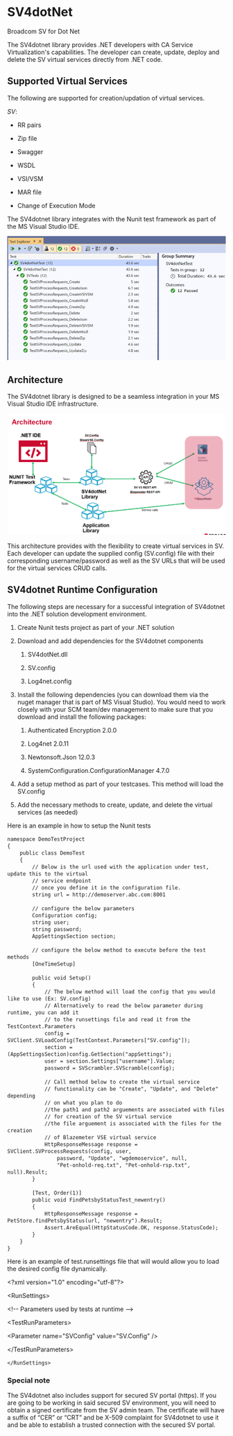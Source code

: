# SV4dotNet
Broadcom SV for Dot Net

The SV4dotnet library provides .NET developers with CA Service Virtualization's capabilities. The developer can create, update, deploy and delete the SV virtual services directly from .NET code.

## Supported Virtual Services

The following are supported for creation/updation of virtual services.

*SV*:

-   RR pairs

-   Zip file

-   Swagger

-   WSDL

-   VSI/VSM

-   MAR file

-   Change of Execution Mode

The SV4dotnet library integrates with the Nunit test framework as part of the MS Visual Studio IDE.

![Nunit Test Framework](https://github.com/CA-DevTest/SV4dotNet/blob/f8d448c64e81d56f28ba0b31f095343dfe0fe0ff/readme-images/Setup-nunit-tests.png)

## Architecture

The SV4dotnet library is designed to be a seamless integration in your MS Visual Studio IDE infrastructure.

![SV4dotnet Architecture](https://github.com/CA-DevTest/SV4dotNet/blob/f8d448c64e81d56f28ba0b31f095343dfe0fe0ff/readme-images/architecture.png)

This architecture provides with the flexibility to create virtual services in SV. Each developer can update the supplied config (SV.config) file with their corresponding username/password as well as the SV URLs that will be used for the virtual services CRUD calls.

## SV4dotnet Runtime Configuration

The following steps are necessary for a successful integration of SV4dotnet into the .NET solution development environment.

1.  Create Nunit tests project as part of your .NET solution

2.  Download and add dependencies for the SV4dotnet components

    1.  SV4dotNet.dll

    2.  SV.config

    3.  Log4net.config

3.  Install the following dependencies (you can download them via the nuget manager that is part of MS Visual Studio). You would need to work closely
    with your SCM team/dev management to make sure that you download and install the following packages:

    1.  Authenticated Encryption 2.0.0

    2.  Log4net 2.0.11

    3.  Newtonsoft.Json 12.0.3

    4.  SystemConfiguration.ConfigurationManager 4.7.0

4.  Add a setup method as part of your testcases. This method will load the SV.config

5.  Add the necessary methods to create, update, and delete the virtual services (as needed)

Here is an example in how to setup the Nunit tests

~~~~~~~~~~~~~~~~~~~~~~~~~~~~~~~~~~~~~~~~~~~~~~~~~~~~~~~~~~~~~~~~~~~~~~~~~~~~~~~~
namespace DemoTestProject
{
	public class DemoTest
	{
		// Below is the url used with the application under test, update this to the virtual 
		// service endpoint
		// once you define it in the configuration file.
		string url = http://demoserver.abc.com:8001
		
		// configure the below parameters
		Configuration config;
		string user;
		string password;
		AppSettingsSection section;
		
		// configure the below method to execute before the test methods
		[OneTimeSetup]
		
		public void Setup()
		{
			// The below method will load the config that you would like to use (Ex: SV.config)
			// Alternatively to read the below parameter during runtime, you can add it
			// to the runsettings file and read it from the TestContext.Parameters
			config = SVClient.SVLoadConfig(TestContext.Parameters["SV.config"]);
			section = (AppSettingsSection)config.GetSection("appSettings");
			user = section.Settings["username"].Value;
			password = SVScrambler.SVScramble(config);
			
			// Call method below to create the virtual service
			// functionality can be "Create", "Update", and "Delete" depending
			// on what you plan to do
			//the path1 and path2 arguements are associated with files 
			// for creation of the SV virtual service
			//the file arguement is associated with the files for the creation 
			// of Blazemeter VSE virtual service
			HttpResponseMessage response = SVClient.SVProcessRequests(config, user, 
				password, "Update", "wgdemoservice", null, 
				"Pet-onhold-req.txt", "Pet-onhold-rsp.txt", null).Result;
		}
		
		[Test, Order(1)]
        public void FindPetsbyStatusTest_newentry()
        {
            HttpResponseMessage response = PetStore.findPetsbyStatus(url, "newentry").Result;
            Assert.AreEqual(HttpStatusCode.OK, response.StatusCode);
        }
	}
}
~~~~~~~~~~~~~~~~~~~~~~~~~~~~~~~~~~~~~~~~~~~~~~~~~~~~~~~~~~~~~~~~~~~~~~~~~~~~~~~~

Here is an example of test.runsettings file that will would allow you to load
the desired config file dynamically.

\<?xml version="1.0" encoding="utf-8"?\>

\<RunSettings\>

\<!-- Parameters used by tests at runtime --\>

\<TestRunParameters\>

\<Parameter name="SVConfig" value="SV.Config" /\>

\</TestRunParameters\>

~~~~~~~~~~~~~~~~~~~~~~~~~~~~~~~~~~~~~~~~~~~~~~~~~~~~~~~~~~~~~~~~~~~~~~~~~~~~~~~~
</RunSettings>
~~~~~~~~~~~~~~~~~~~~~~~~~~~~~~~~~~~~~~~~~~~~~~~~~~~~~~~~~~~~~~~~~~~~~~~~~~~~~~~~

### Special note

The SV4dotnet also includes support for secured SV portal (https). If you are going to be working in said secured SV environment, you will need to obtain a signed certificate from the SV admin team. The certificate will have a suffix of “CER” or “CRT” and be X-509 complaint for SV4dotnet to use it and be able to establish a trusted connection with the secured SV portal.
